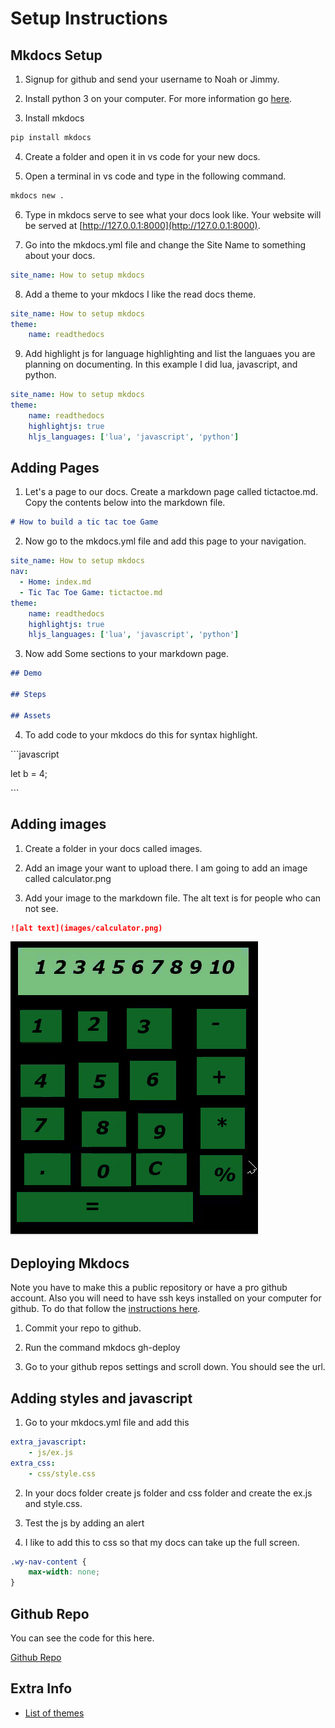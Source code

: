 # Setup Instructions

## Mkdocs Setup

1) Signup for github and send your username to Noah or Jimmy.

2) Install python 3 on your computer.  For more information go [here](python.md).

3) Install mkdocs

```bash
pip install mkdocs
```

4) Create a folder and open it in vs code for your new docs.

5) Open a terminal in vs code and type in the following command.

```bash
mkdocs new .
```

6) Type in mkdocs serve to see what your docs look like.  Your website will be served at [http://127.0.0.1:8000](http://127.0.0.1:8000).

7) Go into the mkdocs.yml file and change the Site Name to something about your docs.

```yaml
site_name: How to setup mkdocs
```

8) Add a theme to your mkdocs I like the read docs theme.

```yaml
site_name: How to setup mkdocs
theme: 
    name: readthedocs
```

9) Add highlight js for language highlighting and list the languaes you are planning on documenting.  In this example I did lua, javascript, and python.

```yaml
site_name: How to setup mkdocs
theme: 
    name: readthedocs
    highlightjs: true
    hljs_languages: ['lua', 'javascript', 'python']
```

## Adding Pages

1) Let's a page to our docs.  Create a markdown page called tictactoe.md.  Copy the contents below into the markdown file.

```markdown
# How to build a tic tac toe Game
```

2) Now go to the mkdocs.yml file and add this page to your navigation.

```yaml
site_name: How to setup mkdocs
nav: 
  - Home: index.md
  - Tic Tac Toe Game: tictactoe.md
theme: 
    name: readthedocs
    highlightjs: true
    hljs_languages: ['lua', 'javascript', 'python']
```

3) Now add Some sections to your markdown page.

```markdown
## Demo

## Steps

## Assets
```

4) To add code to your mkdocs do this for syntax highlight.

\`\`\`javascript

let b = 4;

\`\`\`

## Adding images 

1) Create a folder in your docs called images.

2) Add an image your want to upload there.  I am going to add an image called calculator.png

3) Add your image to the markdown file. The alt text is for people who can not see.

```markdown
![alt text](images/calculator.png)
```

![calculator](images/calculator.png)

## Deploying Mkdocs

Note you have to make this a public repository or have a pro github account.  Also you will need to have ssh keys installed on your computer for github.  To do that follow the [instructions here](https://docs.github.com/en/free-pro-team@latest/github/authenticating-to-github/generating-a-new-ssh-key-and-adding-it-to-the-ssh-agent).

1) Commit your repo to github.

2) Run the command mkdocs gh-deploy

3) Go to your github repos settings and scroll down. You should see the url.

## Adding styles and javascript

1) Go to your mkdocs.yml file and add this 

```yaml
extra_javascript:
    - js/ex.js
extra_css:
    - css/style.css
```

2) In your docs folder create js folder and css folder and create the ex.js and style.css.

3) Test the js by adding an alert

4) I like to add this to css so that my docs can take up the full screen.

```css
.wy-nav-content {
    max-width: none;
}
```

## Github  Repo

You can see the code for this here.

[Github Repo]()

## Extra Info

- [List of themes](https://github.com/mkdocs/mkdocs/wiki/MkDocs-Themes)


